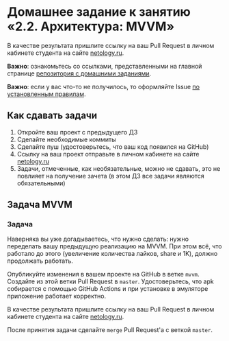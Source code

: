 # Домашнее задание к занятию «2.2. Архитектура: MVVM»

В качестве результата пришлите ссылку на ваш Pull Request в личном кабинете студента на сайте [netology.ru](https://netology.ru).

**Важно**: ознакомьтесь со ссылками, представленными на главной странице [репозитория с домашними заданиями](../README.md).

**Важно**: если у вас что-то не получилось, то оформляйте Issue [по установленным правилам](../report-requirements.md).

## Как сдавать задачи

1. Откройте ваш проект с предыдущего ДЗ
1. Сделайте необходимые коммиты
1. Сделайте пуш (удостоверьтесь, что ваш код появился на GitHub)
1. Ссылку на ваш проект отправьте в личном кабинете на сайте [netology.ru](https://netology.ru)
1. Задачи, отмеченные, как необязательные, можно не сдавать, это не повлияет на получение зачета (в этом ДЗ все задачи являются обязательными)

## Задача MVVM

### Задача

Наверняка вы уже догадываетесь, что нужно сделать: нужно переделать вашу предыдущую реализацию на MVVM. При этом всё, что работало до этого (увеличение количества лайков, share и 1K), должно продолжать работать.

Опубликуйте изменения в вашем проекте на GitHub в ветке `mvvm`. Создайте из этой ветки Pull Request в `master`. Удостоверьтесь, что apk собирается с помощью GitHub Actions и при установке в эмуляторе приложение работает корректно.

В качестве результата пришлите ссылку на ваш Pull Request в личном кабинете студента на сайте [netology.ru](https://netology.ru).

После принятия задачи сделайте `merge` Pull Request'а c веткой `master`.

